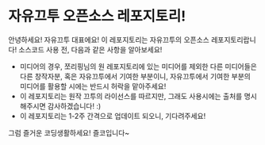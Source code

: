 # 자유끄투 오픈소스 레포지토리!
안녕하세요! 자유끄투 대표에요! 이 레포지토리는 자유끄투의 오픈소스 레포지토리랍니다!
소스코드 사용 전, 다음과 같은 사항을 알아보세요!

- 미디어의 경우, 쪼리핑님의 원 레포지토리에 있는 미디어를 제외한 다른 미디어들은 다른 창작자분, 혹은 자유끄투에서 기여한 부분이니, 자유끄투에서 기여한 부분의 미디어를 활용할 시에는 반드시 허락을 맡아주세요!
- 이 레포지토리는 원작 끄투의 라이선스를 따르지만, 그래도 사용시에는 출처를 명시해주시면 감사하겠습니다! :)
- 이 레포지토리는 1-2주 간격으로 업데이트 되오니, 기다려주세요!

그럼 즐거운 코딩생활하세요! 즐코입니다~
